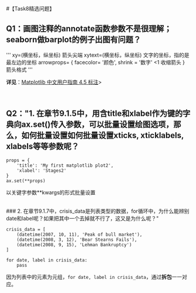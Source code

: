 #【Task8精选问题】

## Q1：画图注释的annotate函数参数不是很理解；seaborn做barplot的例子出图有问题？

'''
    xy=(横坐标，纵坐标)  箭头尖端
    xytext=(横坐标，纵坐标) 文字的坐标，指的是最左边的坐标
    arrowprops= {
        facecolor= '颜色',
        shrink = '数字' <1  收缩箭头
    }  箭头格式
'''

**详见**：<a href="https://blog.csdn.net/wizardforcel/article/details/54782628">Matplotlib 中文用户指南 4.5 标注</a>>

<br/>

## Q2："1. 在章节9.1.5中，用含title和xlabel作为键的字典向ax.set()传入参数，可以批量设置绘图选项，那么，如何批量设置如何批量设置xticks, xticklabels, xlabels等等参数呢？

```python3
props = {
    'title': 'My first matplotlib plot2',
    'xlabel': 'Stages2'
}
ax.set(**props)

```
以关键字参数**kwargs的形式批量设置


<br/>
### 2. 在章节9.1.7中，crisis_data是列表类型的数据，for循环中，为什么能辨别date和label呢？如果把其中一个去掉就不行了，这又是为什么呢？"

```python3
crisis_data = [
    (datetime(2007, 10, 11), 'Peak of bull market'),
    (datetime(2008, 3, 12), 'Bear Stearns Fails'),
    (datetime(2008, 9, 15), 'Lehman Bankruptcy')
]

for date, label in crisis_data:
    pass
```

因为列表中的元素为元组，`for date, label in crisis_data`，通过**拆包**一一对应。
